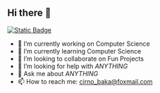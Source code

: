 ## Hi there 👋

[![Static Badge](https://img.shields.io/badge/Bilibili-%E8%B6%85%E5%87%A0%E4%BD%95%E5%86%B0%E7%B2%BE-FF6699)]([https://www.bilibili.com](https://space.bilibili.com/281099771))

- 🔭 I’m currently working on Computer Science
- 🌱 I’m currently learning Computer Science
- 👯 I’m looking to collaborate on Fun Projects
- 🤔 I’m looking for help with *ANYTHING*
- 💬 Ask me about *ANYTHING*
- 📫 How to reach me: cirno_baka@foxmail.com

<!--
**HyGeoIceFairy/HyGeoIceFairy** is a ✨ _special_ ✨ repository because its `README.md` (this file) appears on your GitHub profile.

Here are some ideas to get you started:

- 🔭 I’m currently working on ...
- 🌱 I’m currently learning ...
- 👯 I’m looking to collaborate on ...
- 🤔 I’m looking for help with ...
- 💬 Ask me about ...
- 📫 How to reach me: ...
- 😄 Pronouns: ...
- ⚡ Fun fact: ...
-->
